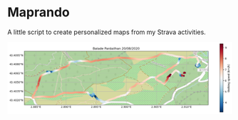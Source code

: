 # Maprando

A little script to create personalized maps from my Strava activities.

<img src="doc/example.png"/>
